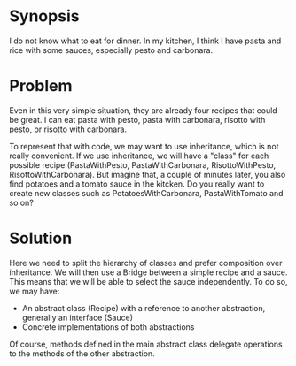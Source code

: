 # Synopsis

I do not know what to eat for dinner. In my kitchen, I think I have pasta and rice with some sauces, especially pesto and carbonara.

# Problem

Even in this very simple situation, they are already four recipes that could be great. I can eat pasta with pesto, pasta with carbonara, risotto with pesto, or risotto with carbonara.

To represent that with code, we may want to use inheritance, which is not really convenient. If we use inheritance, we will have a "class" for each possible recipe (PastaWithPesto, PastaWithCarbonara, RisottoWithPesto, RisottoWithCarbonara). But imagine that, a couple of minutes later, you also find potatoes and a tomato sauce in the kitcken. Do you really want to create new classes such as PotatoesWithCarbonara, PastaWithTomato and so on?

# Solution

Here we need to split the hierarchy of classes and prefer composition over inheritance. We will then use a Bridge between a simple recipe and a sauce. This means that we will be able to select the sauce independently. To do so, we may have:

  * An abstract class (Recipe) with a reference to another abstraction, generally an interface (Sauce)
  * Concrete implementations of both abstractions
  
Of course, methods defined in the main abstract class delegate operations to the methods of the other abstraction.

